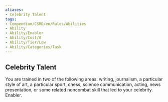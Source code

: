 ```yaml
---
aliases:
- Celebrity Talent
tags:
- Compendium/CSRD/en/Rules/Abilities
- Ability
- Ability/Enabler
- Ability/Cost/0
- Ability/Tier/Low
- Ability/Categories/Task
---
```


  
## Celebrity Talent  
You are trained in two of the following areas: writing, journalism, a particular style of art, a particular sport, chess, science communication, acting, news presentation, or some related noncombat skill that led to your celebrity. Enabler.